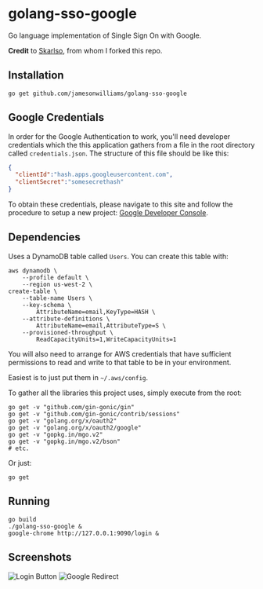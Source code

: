 # golang-sso-google

Go language implementation of Single Sign On with Google.

**Credit** to
[Skarlso](https://github.com/Skarlso), from whom I forked this repo. 

## Installation

    go get github.com/jamesonwilliams/golang-sso-google

## Google Credentials

In order for the Google Authentication to work, you'll need developer
credentials which the this application gathers from a file in the root
directory called `credentials.json`. The structure of this file should
be like this:

```json
{
  "clientId":"hash.apps.googleusercontent.com",
  "clientSecret":"somesecrethash"
}
```

To obtain these credentials, please navigate to this site and follow the
procedure to setup a new project: [Google Developer Console][iam-creds].

## Dependencies

Uses a DynamoDB table called `Users`. You can create this table with:

    aws dynamodb \
        --profile default \
        --region us-west-2 \
    create-table \
        --table-name Users \
        --key-schema \
            AttributeName=email,KeyType=HASH \
        --attribute-definitions \
            AttributeName=email,AttributeType=S \
        --provisioned-throughput \
            ReadCapacityUnits=1,WriteCapacityUnits=1

You will also need to arrange for AWS credentials that have sufficient
permissions to read and write to that table to be in your environment.

Easiest is to just put them in `~/.aws/config`.

To gather all the libraries this project uses, simply execute from the
root:

    go get -v "github.com/gin-gonic/gin"
    go get -v "github.com/gin-gonic/contrib/sessions"
    go get -v "golang.org/x/oauth2"
    go get -v "golang.org/x/oauth2/google"
    go get -v "gopkg.in/mgo.v2"
    go get -v "gopkg.in/mgo.v2/bson"
    # etc.

Or just:

    go get

## Running

    go build
    ./golang-sso-google &
    google-chrome http://127.0.0.1:9090/login &

## Screenshots

![Login Button][login-button]
![Google Redirect][google-redirect]


[iam-creds]: https://console.developers.google.com/iam-admin/projects
[login-button]: https://nosemaj.org/dl/login-button.png "Login button"
[google-redirect]: https://nosemaj.org/dl/google-redirect.png "Google Redirect"

